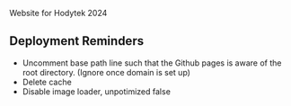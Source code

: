 Website for Hodytek 2024

## Deployment Reminders

- Uncomment base path line such that the Github pages is aware of the root directory. (Ignore once domain is set up)
- Delete cache
- Disable image loader, unpotimized false
